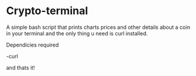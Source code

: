 # Crypto-terminal

A simple bash script that prints charts prices and other details about a coin in your terminal and the only thing u need is curl 
installed.


Dependicies required

-curl

and thats it!


